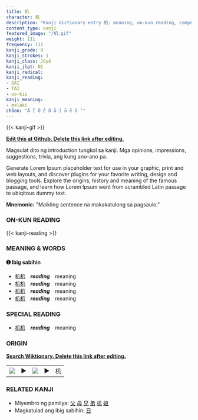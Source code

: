 ```yaml
---
title: 机
character: 机
description: "Kanji dictionary entry 机: meaning, on-kun reading, compounds, origin, related kanji"
content_type: kanji
featured_image: "/机.gif"
weight: 111
frequency: 111
kanji_grade: 9
kanji_strokes: 1
kanji_class: Jōyō
kanji_jlpt: N1
kanji_radical: 
kanji_reading: 
- DAI
- TAI
- oo-kii
kanji_meaning:
- malaki
chōon: "Ā Ī Ū Ē Ō ā ī ū ē ō ’"
---
```

[//]: # (Don't edit the line below. Kanji animated GIF code is automatically generated.)
{{< kanji-gif >}}

[//]: # (Edit below this line.)

**[Edit this at Github. Delete this link after editing.](https://github.com/tim0g/tim/tree/main/content/kanji/机/index.md)**

Magsulat dito ng introduction tungkol sa kanji. Mga opinions, impressions, suggestions, trivia, ang kung ano-ano pa.

Generate Lorem Ipsum placeholder text for use in your graphic, print and web layouts, and discover plugins for your favorite writing, design and blogging tools. Explore the origins, history and meaning of the famous passage, and learn how Lorem Ipsum went from scrambled Latin passage to ubiqitous dummy text.
 
**Mnemonic:** "Maikling sentence na makakatulong sa pagsaulo."

### ON-KUN READING

[//]: # (Don't edit the line below. ON-KUN READING code is automatically generated.)
{{< kanji-reading >}}

### MEANING & WORDS

#### ➊ **Ibig sabihin**
  - [机](../机)[机](../机)　***reading***　meaning
  - [机](../机)[机](../机)　***reading***　meaning
  - [机](../机)[机](../机)　***reading***　meaning
  - [机](../机)[机](../机)　***reading***　meaning

### SPECIAL READING
  - [机](../机)[机](../机)　***reading***　meaning

### ORIGIN

**[Search Wiktionary. Delete this link after editing.](https://wiktionary.org/wiki/机)**
<table class="kanji-table"><tr><td>
<img src="60px-机-bronze.svg.png">
</td><td>▶</td><td>
<img src="60px-机-oracle.svg.png">
</td><td>▶</td>
<td class="kanji-origin">机</td>
</tr></table>

### RELATED KANJI
- Miyembro ng pamilya: [父](../父) [母](../母) [兄](../兄) [弟](../弟) [机](../机) [娘](../娘)
- Magkatulad ang ibig sabihin: [日](../日)
